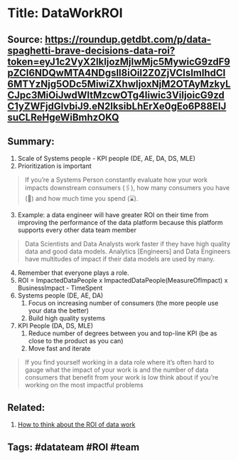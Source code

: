 # Title: DataWorkROI
## Source: https://roundup.getdbt.com/p/data-spaghetti-brave-decisions-data-roi?token=eyJ1c2VyX2lkIjozMjIwMjc5MywicG9zdF9pZCI6NDQwMTA4NDgsIl8iOiI2Z0ZjVCIsImlhdCI6MTYzNjg5ODc5MiwiZXhwIjoxNjM2OTAyMzkyLCJpc3MiOiJwdWItMzcwOTg4Iiwic3ViIjoicG9zdC1yZWFjdGlvbiJ9.eN2lksibLhErXe0gEo6P88EIJsuCLReHgeWiBmhzOKQ
## Summary: 
1. Scale of Systems people - KPI people (DE, AE, DA, DS, MLE)
2. Prioritization is important
> If you’re a Systems Person constantly evaluate how your work impacts downstream consumers (🖇), how many consumers you have (🎳) and how much time you spend (⌛️).
3. Example: a data engineer will have greater ROI on their time from improving the performance of the data platform because this platform supports every other data team member
> Data Scientists and Data Analysts work faster if they have high quality data and good data models. Analytics [Engineers] and Data Engineers have multitudes of impact if their data models are used by many.
4. Remember that everyone plays a role. 
5. ROI = ImpactedDataPeople x ImpactedDataPeople(MeasureOfImpact) x BusinessImpact - TimeSpent
6. Systems people (DE, AE, DA)
    1. Focus on increasing number of consumers (the more people use your data the better)
    2. Build high quality systems
7. KPI People (DA, DS, MLE)
    1. Reduce number of degrees between you and top-line KPI (be as close to the product as you can)
    2. Move fast and iterate

> If you find yourself working in a data role where it’s often hard to gauge what the impact of your work is and the number of data consumers that benefit from your work is low think about if you’re working on the most impactful problems

## Related:
1. [How to think about the ROI of data work](https://mikkeldengsoe.substack.com/p/roi-of-data-work)

## Tags: #datateam #ROI #team 

